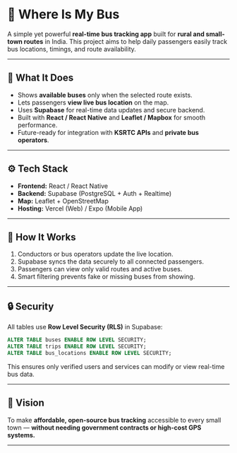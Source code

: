 # 🚌 Where Is My Bus
 
A simple yet powerful **real-time bus tracking app** built for **rural and small-town routes** in India.
This project aims to help daily passengers easily track bus locations, timings, and route availability.

---
 
## 🌟 What It Does

* Shows **available buses** only when the selected route exists.
* Lets passengers **view live bus location** on the map.
* Uses **Supabase** for real-time data updates and secure backend.
* Built with **React / React Native** and **Leaflet / Mapbox** for smooth performance.
* Future-ready for integration with **KSRTC APIs** and **private bus operators**.

---

## ⚙️ Tech Stack

* **Frontend:** React / React Native
* **Backend:** Supabase (PostgreSQL + Auth + Realtime)
* **Map:** Leaflet + OpenStreetMap
* **Hosting:** Vercel (Web) / Expo (Mobile App)

---

## 🧠 How It Works

1. Conductors or bus operators update the live location.
2. Supabase syncs the data securely to all connected passengers.
3. Passengers can view only valid routes and active buses.
4. Smart filtering prevents fake or missing buses from showing.

---

## 🔒 Security

All tables use **Row Level Security (RLS)** in Supabase:

```sql
ALTER TABLE buses ENABLE ROW LEVEL SECURITY;
ALTER TABLE trips ENABLE ROW LEVEL SECURITY;
ALTER TABLE bus_locations ENABLE ROW LEVEL SECURITY;
```

This ensures only verified users and services can modify or view real-time bus data.

---

## 🚀 Vision

To make **affordable, open-source bus tracking** accessible to every small town —
**without needing government contracts or high-cost GPS systems.**

---

